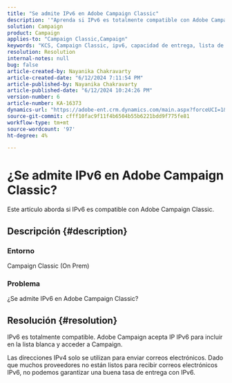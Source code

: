 ```yaml
---
title: "Se admite IPv6 en Adobe Campaign Classic"
description: '"Aprenda si IPv6 es totalmente compatible con Adobe Campaign Classic".'
solution: Campaign
product: Campaign
applies-to: "Campaign Classic,Campaign"
keywords: "KCS, Campaign Classic, ipv6, capacidad de entrega, lista de admitidos"
resolution: Resolution
internal-notes: null
bug: false
article-created-by: Nayanika Chakravarty
article-created-date: "6/12/2024 7:11:54 PM"
article-published-by: Nayanika Chakravarty
article-published-date: "6/12/2024 10:24:26 PM"
version-number: 6
article-number: KA-16373
dynamics-url: "https://adobe-ent.crm.dynamics.com/main.aspx?forceUCI=1&pagetype=entityrecord&etn=knowledgearticle&id=9c419b9e-ef28-ef11-840a-000d3a3764e0"
source-git-commit: cfff10fac9f11f4b6504b55b6221bdd9f775fe81
workflow-type: tm+mt
source-wordcount: '97'
ht-degree: 4%

---
```


# ¿Se admite IPv6 en Adobe Campaign Classic?


Este artículo aborda si IPv6 es compatible con Adobe Campaign Classic.

## Descripción {#description}


### Entorno

Campaign Classic (On Prem)

### Problema

¿Se admite IPv6 en Adobe Campaign Classic?


## Resolución {#resolution}


IPv6 es totalmente compatible. Adobe Campaign acepta IP IPv6 para incluir en la lista blanca y acceder a Campaign.

Las direcciones IPv4 solo se utilizan para enviar correos electrónicos. Dado que muchos proveedores no están listos para recibir correos electrónicos IPv6, no podemos garantizar una buena tasa de entrega con IPv6.
